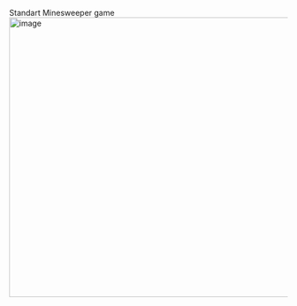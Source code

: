 Standart Minesweeper game
<img width="705" height="506" alt="image" src="https://github.com/user-attachments/assets/18f2d09a-e640-40dd-8eab-c7c1c5c845d6" />
